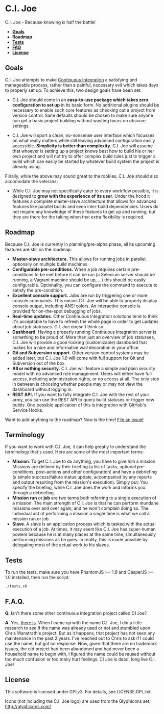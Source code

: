 C.I. Joe
========

C.I. Joe - Because knowing is half the battle!

 * **[Goals](#goals)**
 * **[Roadmap](#roadmap)**
 * **[Tests](#tests)**
 * **[FAQ](#faq)**
 * **[License](#license)**


Goals
-----

C.I. Joe attempts to make
[Continuous Integration](http://en.wikipedia.org/wiki/Continuous_integration) a
satisfying and manageable process, rather than a painful, necessary evil which
takes days to properly set up. To achieve this, two design goals have been set:

 * C.I. Joe should come in an __easy-to-use package which takes zero
   configuration to set up__ in its basic form. No additional plugins should be
   necessary to enable such core features as checking out a project from version
   control. Sane defaults should be chosen to make sure anyone can get a basic
   project building without wasting hours on obscure settings.

 * C.I. Joe will sport a clean, no-nonsense user interface which focusses on
   what really matters while still leaving advanced configuration easily
   accessible. __Simplicity is better than complexity.__ C.I. Joe will assume
   that whoever is setting up a project knows best how to build his or her own
   project and will not try to offer complex build rules just to trigger a
   build which can easily be started by whatever build system the project is
   already using.

Finally, while the above may sound great to the rookies, C.I. Joe should also
accomodate the veterans:

 * While C.I. Joe may not specifically cater to every workflow possible, it is
   designed to __grow with the experience of its user__. Under the hood it
   features a complete master-slave architecture that allows for advanced
   features like parallel builds and even inter-build dependencies. Users do not
   require any knowledge of these features to get up and running, but they are
   there for the taking when that extra flexibility is required.


Roadmap
-------

Because C.I. Joe is currently in planning/pre-alpha phase, all its upcoming
features are still on the roadmap:

 * **Master-slave architecture.** This allows for running jobs in parallel,
   optionally on multiple build machines.
 * **Configurable pre-conditions.** When a job requires certain pre-conditions
   to be met before it can be run (a Selenium server should be running, a
   Vagrant machine should be up, ...) this should be easily configurable.
   Optionallty, you can configure the command to execute to satisfy the
   pre-condition.
 * **Excellent console support.** Jobs are run by triggering one or more console
   commands. This means C.I. Joe will be able to properly display console
   output, including ANSI colors. An interactive console is provided for
   on-the-spot debugging of jobs.
 * **Real-time updates.** Other Continuous Integration solutions tend to think
   it's acceptable to have to refresh the whole page in order to get updates
   about job statusses. C.I. Joe doesn't think so.
 * **Dashboard.** Having a properly running Continuous Integration server is
   something to be proud of. More than just an overview of job statusses, C.I.
   Joe will provide a good-looking (customizable) dashboard that makes for a
   nice and informative wall decoration in your office.
 * **Git and Subversion support.** Other version control systems may be added
   later, but C.I. Joe 1.0 will come with full support for Git and Subversion
   out of the box.
 * **All or nothing security.** C.I. Joe will feature a simple and plain
   security model with no advanced role management. Users will either have full
   access, including administration rights, or no access at all. The only step
   in between is choosing whether people may or may not view the dashboard
   without logging in.
 * **REST API.** If you want to fully integrate C.I. Joe with the rest of your
   army, you can use the REST API to query build statuses or trigger new
   builds. One possible application of this is integration with GitHub's
   Service Hooks.

Want to add anything to the roadmap? Now is the time!
[File an issue!](https://github.com/arendjr/CI-Joe/issues/new)


Terminology
-----------

If you want to work with C.I. Joe, it can help greatly to understand the
terminology that's used. Here are some of the most important terms:

 * **Mission**. To get C.I. Joe to do anything, you have to give him a mission.
   Missions are defined by their briefing (a list of tasks, optional
   pre-conditions, post-actions and other configuration) and have a debriefing
   (a simple success/failure status update, accompanied by any reports and
   output resulting from the mission's execution). Simply put: You specify the
   briefing, while C.I. Joe does the work and informs you through a debriefing.
 * **Mission run** or **job** are two terms both referring to a single execution
   of a mission. The main strength of C.I. Joe is that he can perform mundane
   missions over and over again, and he won't complain doing so. The individual
   act of performing a mission a single time is what we call a mission run or
   job.
 * **Slave**. A slave is an application process which is tasked with the actual
   execution of a job. At times, it may seem like C.I. Joe has super-human
   powers because he is at many places at the same time, simultaneously
   performing missions as he goes. In reality, this is made possible by
   delegating most of the actual work to his slaves.


Tests
-----

To run the tests, make sure you have PhantomJS >= 1.9 and CasperJS >= 1.0
installed, then run the script:

    ./tests.sh



F.A.Q.
------

__Q.__ Isn't there some other continuous integration project called CI Joe?

__A.__ Yes, [there is](https://github.com/defunkt/cijoe). When I came up with
the name C.I. Joe, I did a little research to see if the name was already used
or not and stumbled upon Chris Wanstrath's project. But as it happens, that
project has not seen any maintenance in the past 2 years. I've reached out to
Chris to ask if I could use the name, but got no response. Now, given that there
are no trademark issues, the old project had been abandoned and had never been a
household name to begin with, I figured the name could be reused without too
much confusion or too many hurt feelings. CI Joe is dead, long live C.I. Joe!


License
-------

This software is licensed under GPLv3. For details, see LICENSE.GPL.txt.

Icons (not including the C.I. Joe logo) are used from the GlyphIcons set:
http://glyphicons.com/
